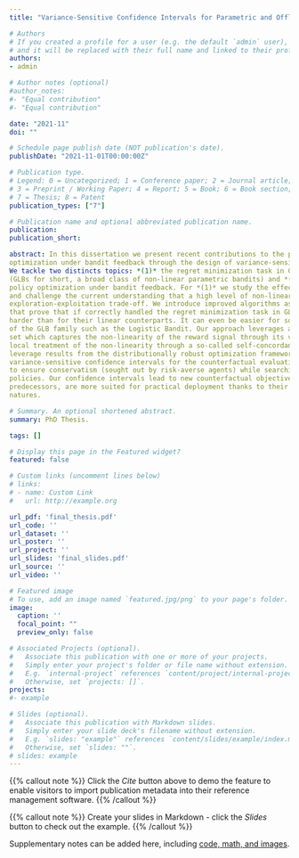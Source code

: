 ```yaml
---
title: "Variance-Sensitive Confidence Intervals for Parametric and Offline Bandits"

# Authors
# If you created a profile for a user (e.g. the default `admin` user), write the username (folder name) here 
# and it will be replaced with their full name and linked to their profile.
authors:
- admin

# Author notes (optional)
#author_notes:
#- "Equal contribution"
#- "Equal contribution"

date: "2021-11"
doi: ""

# Schedule page publish date (NOT publication's date).
publishDate: "2021-11-01T00:00:00Z"

# Publication type.
# Legend: 0 = Uncategorized; 1 = Conference paper; 2 = Journal article;
# 3 = Preprint / Working Paper; 4 = Report; 5 = Book; 6 = Book section;
# 7 = Thesis; 8 = Patent
publication_types: ["7"]

# Publication name and optional abbreviated publication name.
publication: 
publication_short: 

abstract: In this dissertation we present recent contributions to the problem ofoptimization under bandit feedback through the design of variance-sensitive confidence intervals.We tackle two distincts topics: *(1)* the regret minimization task in Generalized Linear Bandits(GLBs for short, a broad class of non-linear parametric bandits) and *(2)* the problem of off-linepolicy optimization under bandit feedback. For *(1)* we study the effects of non-linearity in GLBsand challenge the current understanding that a high level of non-linearity is detrimental to theexploration-exploitation trade-off. We introduce improved algorithms as well as a novel analysisthat prove that if correctly handled the regret minimization task in GLBs is not necessarilyharder than for their linear counterparts. It can even be easier for some important membersof the GLB family such as the Logistic Bandit. Our approach leverages a new confidenceset which captures the non-linearity of the reward signal through its variance, along with alocal treatment of the non-linearity through a so-called self-concordance analysis. For *(2)* weleverage results from the distributionally robust optimization framework to construct asymptoticvariance-sensitive confidence intervals for the counterfactual evaluation of policies. This allowsto ensure conservatism (sought out by risk-averse agents) while searching off-line for promisingpolicies. Our confidence intervals lead to new counterfactual objectives which, contrary to theirpredecessors, are more suited for practical deployment thanks to their convex and compositenatures.

# Summary. An optional shortened abstract.
summary: PhD Thesis.

tags: []

# Display this page in the Featured widget?
featured: false

# Custom links (uncomment lines below)
# links:
# - name: Custom Link
#   url: http://example.org

url_pdf: 'final_thesis.pdf'
url_code: ''
url_dataset: ''
url_poster: ''
url_project: ''
url_slides: 'final_slides.pdf'
url_source: ''
url_video: ''

# Featured image
# To use, add an image named `featured.jpg/png` to your page's folder. 
image:
  caption: ''
  focal_point: ""
  preview_only: false

# Associated Projects (optional).
#   Associate this publication with one or more of your projects.
#   Simply enter your project's folder or file name without extension.
#   E.g. `internal-project` references `content/project/internal-project/index.md`.
#   Otherwise, set `projects: []`.
projects:
#- example

# Slides (optional).
#   Associate this publication with Markdown slides.
#   Simply enter your slide deck's filename without extension.
#   E.g. `slides: "example"` references `content/slides/example/index.md`.
#   Otherwise, set `slides: ""`.
# slides: example
---
```


{{% callout note %}}
Click the *Cite* button above to demo the feature to enable visitors to import publication metadata into their reference management software.
{{% /callout %}}

{{% callout note %}}
Create your slides in Markdown - click the *Slides* button to check out the example.
{{% /callout %}}

Supplementary notes can be added here, including [code, math, and images](https://wowchemy.com/docs/writing-markdown-latex/).
